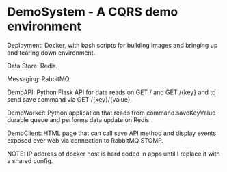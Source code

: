 # DemoSystem - A CQRS demo environment

Deployment: Docker, with bash scripts for building images and bringing up and tearing down environment.

Data Store: Redis.

Messaging: RabbitMQ.

DemoAPI: Python Flask API for data reads on GET / and GET /{key} and to send save command via GET /{key}/{value}.

DemoWorker: Python application that reads from command.saveKeyValue durable queue and performs data update on Redis.

DemoClient: HTML page that can call save API method and display events exposed over web via connection to RabbitMQ STOMP.

NOTE: IP address of docker host is hard coded in apps until I replace it with a shared config.
